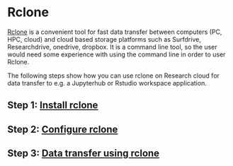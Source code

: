 # Rclone

[Rclone](https://rclone.org/) is a convenient tool for fast data transfer between computers (PC, HPC, cloud) and cloud based storage platforms such as Surfdrive, Researchdrive, onedrive, dropbox. 
It is a command line tool, so the user would need some experience with using the command line in order to user Rclone.

The following steps show how you can use rclone on Research cloud for data transfer to e.g. a Jupyterhub or Rstudio workspace application.

## Step 1: [Install rclone](install-rclone.md)

## Step 2: [Configure rclone](rclone-config.md)

## Step 3: [Data transfer using rclone](rclone-transferringdata.md)

